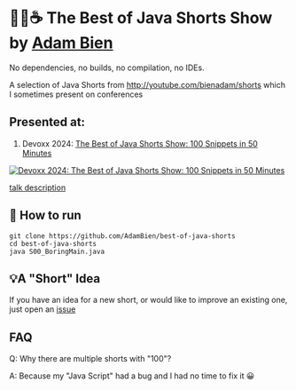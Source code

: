# 🚀🎉☕️ The Best of Java Shorts Show by [Adam Bien](http://about.adam-bien.com)

No dependencies, no builds, no compilation, no IDEs.

A selection of Java Shorts from http://youtube.com/bienadam/shorts which I sometimes present on conferences

## Presented at:

1. Devoxx 2024: [The Best of Java Shorts Show: 100 Snippets in 50 Minutes](https://www.youtube.com/embed/t03DOhiTPkc?rel=0)

[![Devoxx 2024: The Best of Java Shorts Show: 100 Snippets in 50 Minutes](https://i.ytimg.com/vi/t03DOhiTPkc/mqdefault.jpg)](https://www.youtube.com/embed/t03DOhiTPkc?rel=0)

[talk description](https://www.devoxx.be/talk/the-best-of-java-shorts-show-100-snippets-in-50-minutes/)

## 🛫 How to run

```shell
git clone https://github.com/AdamBien/best-of-java-shorts
cd best-of-java-shorts
java S00_BoringMain.java 
```

## 💡A "Short" Idea

If you have an idea for a new short, or would like to improve an existing one, just open an [issue](https://github.com/AdamBien/best-of-java-shorts/issues)

## FAQ

Q: Why there are multiple shorts with "100"?

A: Because my "Java Script" had a bug and I had no time to fix it 😀
